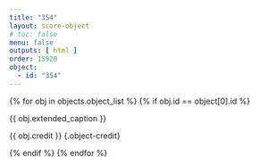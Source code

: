 ```yaml
---
title: "354"
layout: score-object
# toc: false
menu: false
outputs: [ html ]
order: 15920
object:
  - id: "354"
---
```


{% for obj in objects.object_list %}
{% if obj.id == object[0].id %}

{{ obj.extended_caption }}

{{ obj.credit }} {.object-credit}

{% endif %}
{% endfor %}
